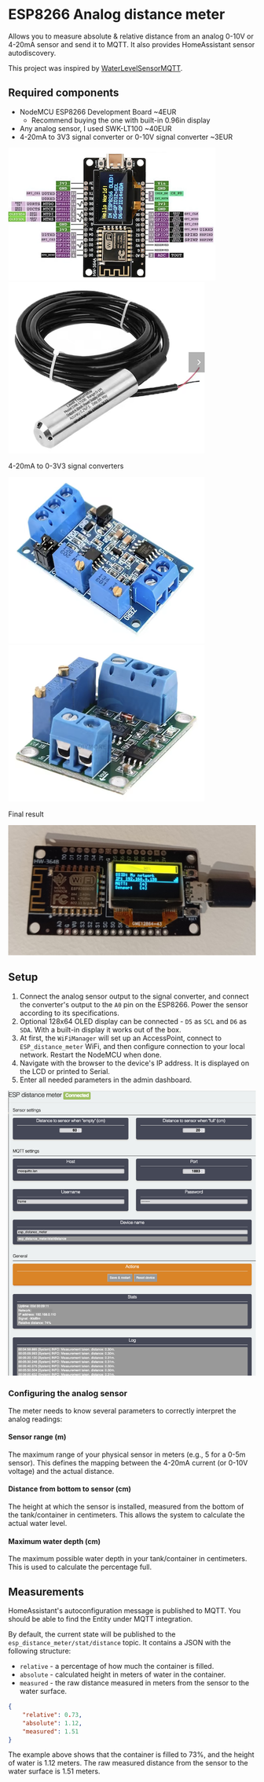 # ESP8266 Analog distance meter

Allows you to measure absolute & relative distance from an analog 0-10V or 4-20mA sensor and send it to MQTT.
It also provides HomeAssistant sensor autodiscovery.

This project was inspired by [WaterLevelSensorMQTT](https://github.com/portfedh/WaterLevelSensorMQTT).

## Required components

* NodeMCU ESP8266 Development Board ~4EUR
  * Recommend buying the one with built-in 0.96in display
* Any analog sensor, I used SWK-LT100 ~40EUR
* 4-20mA to 3V3 signal converter or 0-10V signal converter ~3EUR

![ESP8266](./doc/nodemcu.png)
![JSN-SR04T](./doc/sensor.png)

4-20mA to 0-3V3 signal converters

![](./doc/signal_converter_1.png)
![](./doc/signal_converter_2.png)

Final result

![](./doc/final_result.jpg)

## Setup

1. Connect the analog sensor output to the signal converter, and connect the converter's output to the `A0` pin on the ESP8266. Power the sensor according to its specifications.
2. Optional 128x64 OLED display can be connected - `D5` as `SCL` and `D6` as `SDA`. With a built-in display it works out of the box.
3. At first, the `WiFiManager` will set up an AccessPoint, connect to `ESP_distance_meter` WiFi, and then configure connection to your local network. Restart the NodeMCU when done.
4. Navigate with the browser to the device's IP address. It is displayed on the LCD or printed to Serial.
5. Enter all needed parameters in the admin dashboard.

![Admin](./doc/admin_dashboard.png)

### Configuring the analog sensor

The meter needs to know several parameters to correctly interpret the analog readings:

#### Sensor range (m)

The maximum range of your physical sensor in meters (e.g., 5 for a 0-5m sensor). This defines the mapping between the 4-20mA current (or 0-10V voltage) and the actual distance.

#### Distance from bottom to sensor (cm)

The height at which the sensor is installed, measured from the bottom of the tank/container in centimeters. This allows the system to calculate the actual water level.

#### Maximum water depth (cm)

The maximum possible water depth in your tank/container in centimeters. This is used to calculate the percentage full.

## Measurements

HomeAssistant's autoconfiguration message is published to MQTT. You should be able to find the Entity under MQTT integration.

By default, the current state will be published to the `esp_distance_meter/stat/distance` topic. It contains a JSON with the following structure:

* `relative` - a percentage of how much the container is filled.
* `absolute` - calculated height in meters of water in the container.
* `measured` - the raw distance measured in meters from the sensor to the water surface.

```json
{
    "relative": 0.73,
    "absolute": 1.12,
    "measured": 1.51
}
```

The example above shows that the container is filled to 73%, and the height of water is 1.12 meters. The raw measured distance from the sensor to the water surface is 1.51 meters.

